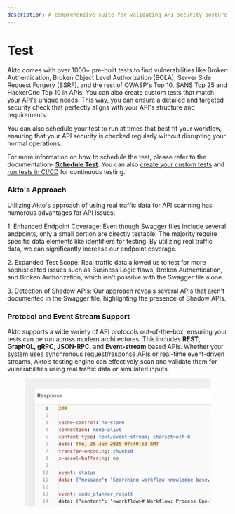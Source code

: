 ```yaml
---
description: A comprehensive suite for validating API security posture.
---
```


# Test

Akto comes with over 1000+ pre-built tests to find vulnerabilities like Broken Authentication, Broken Object Level Authorization (BOLA), Server Side Request Forgery (SSRF), and the rest of OWASP's Top 10, SANS Top 25 and HackerOne Top 10 in APIs. You can also create custom tests that match your API's unique needs. This way, you can ensure a detailed and targeted security check that perfectly aligns with your API's structure and requirements.

You can also schedule your test to run at times that best fit your workflow, ensuring that your API security is checked regularly without disrupting your normal operations.

For more information on how to schedule the test, please refer to the documentation- [**Schedule Test**](../how-to/schedule-tests.md). You can also [create your custom tests](../../test-editor/concepts/custom-test.md) and [run tests in CI/CD](../../ci-cd/how-to/run-tests-in-cicd.md) for continuous testing.&#x20;

### Akto's Approach

Utilizing Akto's approach of using real traffic data for API scanning has numerous advantages for API issues:

1\. Enhanced Endpoint Coverage: Even though Swagger files include several endpoints, only a small portion are directly testable. The majority require specific data elements like identifiers for testing. By utilizing real traffic data, we can significantly increase our endpoint coverage.

2\. Expanded Test Scope: Real traffic data allowed us to test for more sophisticated issues such as Business Logic flaws, Broken Authentication, and Broken Authorization, which isn't possible with the Swagger file alone.

3\. Detection of Shadow APIs: Our approach reveals several APIs that aren't documented in the Swagger file, highlighting the presence of Shadow APIs.

### Protocol and Event Stream Support

Akto supports a wide variety of API protocols out-of-the-box, ensuring your tests can be run across modern architectures. This includes **REST, GraphQL, gRPC, JSON-RPC**, and **Event-stream** based APIs. Whether your system uses synchronous request/response APIs or real-time event-driven streams, Akto’s testing engine can effectively scan and validate them for vulnerabilities using real traffic data or simulated inputs.

<figure><img src="../../.gitbook/assets/image (119).png" alt=""><figcaption></figcaption></figure>
